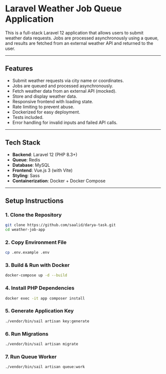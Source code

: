 # Laravel Weather Job Queue Application

This is a full-stack Laravel 12 application that allows users to submit weather data requests. Jobs are processed asynchronously using a queue, and results are fetched from an external weather API and returned to the user.

---

## Features

- Submit weather requests via city name or coordinates.
- Jobs are queued and processed asynchronously.
- Fetch weather data from an external API (mocked).
- Store and display weather data.
- Responsive frontend with loading state.
- Rate limiting to prevent abuse.
- Dockerized for easy deployment.
- Tests included.
- Error handling for invalid inputs and failed API calls.

---

## Tech Stack

- **Backend**: Laravel 12 (PHP 8.3+)
- **Queue**: Redis
- **Database**: MySQL
- **Frontend**: Vue.js 3 (with Vite)
- **Styling**: Sass
- **Containerization**: Docker + Docker Compose

---

## Setup Instructions

### 1. Clone the Repository

```bash
git clone https://github.com/saalid/darya-task.git
cd weather-job-app
```
### 2. Copy Environment File

```bash
cp .env.example .env
```


### 3. Build & Run with Docker

```bash
docker-compose up -d --build
```
### 4. Install PHP Dependencies

```bash
docker exec -it app composer install
```

### 5. Generate Application Key

```bash
./vendor/bin/sail artisan key:generate
```
### 6. Run Migrations

```bash
./vendor/bin/sail artisan migrate
```
### 7. Run Queue Worker

```bash
./vendor/bin/sail artisan queue:work
```



